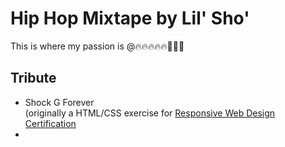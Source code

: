 # Hip Hop Mixtape by Lil' Sho'
This is where my passion is @🔥🔥🔥🔥🔥💯💯💯

## Tribute
- Shock G Forever <br>
(originally a HTML/CSS exercise for [Responsive Web Design Certification](https://www.freecodecamp.org/certification/fccdb1bf50b-431a-4af2-960b-30caab9d3de5/responsive-web-design) 
- 
